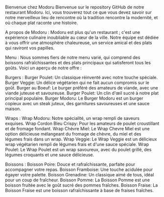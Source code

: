Bienvenue chez Modoru
Bienvenue sur le repository GitHub de notre restaurant Modoru. Ici, vous trouverez tout ce que vous devez savoir sur notre merveilleux lieu de rencontre où la tradition rencontre la modernité, et où chaque plat raconte une histoire.

A propos de Modoru :
	Modoru est plus qu'un restaurant ; c'est une expérience culinaire inoubliable au cœur de la ville. Notre équipe est dédiée à vous offrir une atmosphère chaleureuse, un service amical et des plats qui raviront vos papilles.

Menu :
	Nous sommes fiers de notre menu varié, qui comprend des boissons rafraîchissantes et des plats principaux qui satisferont tous les goûts. Voici un aperçu de notre offre :

Burgers :
	Burger Poulet: Un classique réinventé avec notre touche spéciale.
	Burger Veggie: Un délice végétarien qui ne fait aucun compromis sur le goût.
	Burger au Boeuf: Le burger préféré des amateurs de viande, avec une viande juteuse et savoureuse.
	Burger Poulet: Un clin d'œil sucré à notre plat principal populaire.
	Burger Modoru: Le Burger Modoru est un burger copieux avec un steak juteux, des garnitures savoureuses et une sauce maison.

Wraps :
	Wrap Modoru: Notre spécialité, un wrap rempli de saveurs exquises.
	Wrap Cordon Bleu Crispy: Pour les amateurs de poulet croustillant et de fromage fondant.
	Wrap Chèvre Miel: Le Wrap Chevre Miel est une option délicieuse mélangeant du fromage de chèvre, du miel et des légumes frais dans un wrap.
	Wrap Veggie: Le Wrap Veggie est un délicieux wrap végétarien rempli de légumes frais et d'une sauce spéciale.
	Wrap Poulet: Le Wrap Poulet est un wrap savoureux, avec du poulet grillé, des légumes croquants et une sauce délicieuse.

Boissons :
	Boisson Poire: Douce et rafraîchissante, parfaite pour accompagner votre repas.
	Boisson Framboise: Une touche acidulée pour égayer votre palette.
	Boisson Grenadine: Un classique aimé de tous, idéal pour un coup de fraîcheur.
	Boisson Pomme: La Boisson Pomme est une boisson fruitée avec le goût sucré des pommes fraîches.
	Boisson Fraise: La Boisson Fraise est une boisson rafraîchissante à base de fraises fraîches.
